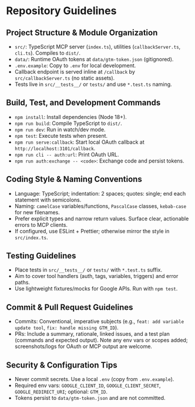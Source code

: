 # Repository Guidelines

## Project Structure & Module Organization
- `src/`: TypeScript MCP server (`index.ts`), utilities (`callbackServer.ts`, `cli.ts`). Compiles to `dist/`.
- `data/`: Runtime OAuth tokens at `data/gtm-token.json` (gitignored).
- `.env.example`: Copy to `.env` for local development.
- Callback endpoint is served inline at `/callback` by `src/callbackServer.ts` (no static assets).
- Tests live in `src/__tests__/` or `tests/` and use `*.test.ts` naming.

## Build, Test, and Development Commands
- `npm install`: Install dependencies (Node 18+).
- `npm run build`: Compile TypeScript to `dist/`.
- `npm run dev`: Run in watch/dev mode.
- `npm test`: Execute tests when present.
- `npm run serve:callback`: Start local OAuth callback at `http://localhost:3101/callback`.
- `npm run cli -- auth:url`: Print OAuth URL.
- `npm run auth:exchange -- <code>`: Exchange code and persist tokens.

## Coding Style & Naming Conventions
- Language: TypeScript; indentation: 2 spaces; quotes: single; end each statement with semicolons.
- Naming: `camelCase` variables/functions, `PascalCase` classes, `kebab-case` for new filenames.
- Prefer explicit types and narrow return values. Surface clear, actionable errors to MCP clients.
- If configured, use ESLint + Prettier; otherwise mirror the style in `src/index.ts`.

## Testing Guidelines
- Place tests in `src/__tests__/` or `tests/` with `*.test.ts` suffix.
- Aim to cover tool handlers (auth, tags, variables, triggers) and error paths.
- Use lightweight fixtures/mocks for Google APIs. Run with `npm test`.

## Commit & Pull Request Guidelines
- Commits: Conventional, imperative subjects (e.g., `feat: add variable update tool`, `fix: handle missing GTM_ID`).
- PRs: Include a summary, rationale, linked issues, and a test plan (commands and expected output). Note any env vars or scopes added; screenshots/logs for OAuth or MCP output are welcome.

## Security & Configuration Tips
- Never commit secrets. Use a local `.env` (copy from `.env.example`).
- Required env vars: `GOOGLE_CLIENT_ID`, `GOOGLE_CLIENT_SECRET`, `GOOGLE_REDIRECT_URI`; optional: `GTM_ID`.
- Tokens persist to `data/gtm-token.json` and are not committed.
